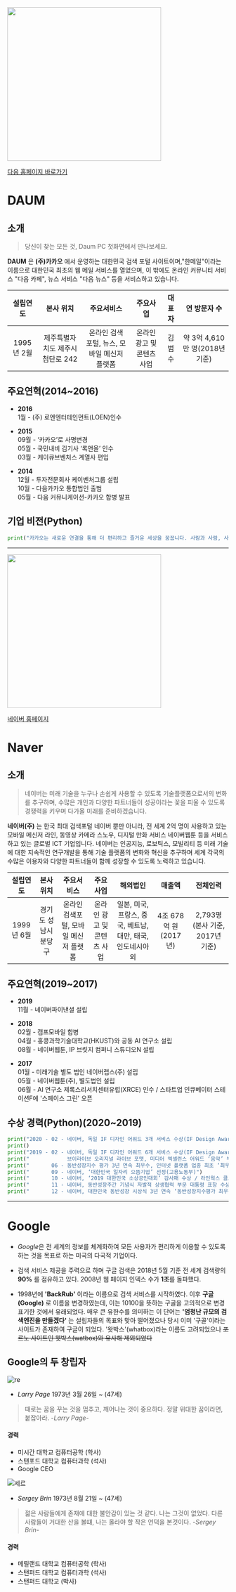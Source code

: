 
<img src="https://w.namu.la/s/bd0bfd954224b0fd76f22a56ed771edc12e2caa9d5b21ea2a1dae0ab91f0b1cd06d2f7cde096c9cc7726930d08db1b90e9746e78a24b6e5ebadacef6926b31122a92ced31bcde69439dc9b98a85246a070231ddcc420943a39f8bbd13ae23d95" width="350" height="350">

[다음 홈페이지 바로가기](https://www.daum.net/ "다음 홈페이지 바로가기")  
# DAUM
## 소개  
> 당신이 찾는 모든 것, Daum PC 첫화면에서 만나보세요.

**DAUM** 은 **(주)카카오** 에서 운영하는 대한민국 검색 포털 사이트이며,"한메일"이라는 이름으로 대한민국 최초의 웹 메일 서비스를 열었으며, 이 밖에도 온라인 커뮤니티 서비스 "다음 카페", 뉴스 서비스 "다음 뉴스" 등을 서비스하고 있습니다.

| 설립연도 | 본사 위치 | 주요서비스 | 주요사업 | 대표자 | 연 방문자 수 | 
| :----: | :----: | :----: | :----: | :----: | :----: |
| 1995년 2월 | 제주특별자치도 제주시 첨단로 242 | 온라인 검색포털, 뉴스, 모바일 메신저 플랫폼 | 온라인 광고 및 콘텐츠 사업 | 김범수 | 약 3억 4,610만 명(2018년 기준) |


## 주요연혁(2014~2016)
* **2016**  
1월 - (주) 로엔엔터테인먼트(LOEN)인수

* **2015**  
09월 - ‘카카오’로 사명변경  
05월 - 국민내비 김기사 ‘록앤올’ 인수  
03월 - 케이큐브벤처스 계열사 편입  

* **2014**  
12월 - 투자전문회사 케이벤처그룹 설립  
10월 - 다음카카오 통합법인 출범  
05월 - 다음 커뮤니케이션-카카오 합병 발표  


## 기업 비전(Python)
```python
print("카카오는 새로운 연결을 통해 더 편리하고 즐거운 세상을 꿈꿉니다. 사람과 사람, 사람과 기술을 한층 가깝게 연결함으로써 세상을 어제보다 더 나은 곳으로 만들기 위해 노력하고 있습니다.")
```

------------------------------------

<img src="http://blogfiles.naver.net/MjAyMDA0MDNfMjkz/MDAxNTg1ODg4ODI2OTgy.cWIq1TEifAZ-GHZdagnnw5sx626Ka2GCJ-apsRedBlog.ubAfurSOaFWerQxbn69ndQ4Q4HD6l5oUXrW_vW-h0tsg.PNG.leeon715/6.png" width="350" height="350">

[네이버 홈페이지](https://www.naver.com/ "네이버 홈페이지")  
# Naver 
## 소개  
> 네이버는 미래 기술을 누구나 손쉽게 사용할 수 있도록 기술플랫폼으로서의 변화를 추구하며,
수많은 개인과 다양한 파트너들이 성공이라는 꽃을 피울 수 있도록 경쟁력을 키우며 다가올 미래를 준비하겠습니다.  

**네이버(주)** 는 한국 최대 검색포털 네이버 뿐만 아니라, 전 세계 2억 명이 사용하고 있는 모바일 메신저 라인, 동영상 카메라 스노우, 디지털 만화 서비스 네이버웹툰 등을 서비스하고 있는 글로벌 ICT 기업입니다. 네이버는 인공지능, 로보틱스, 모빌리티 등 미래 기술에 대한 지속적인 연구개발을 통해 기술 플랫폼의 변화와 혁신을 추구하며 세계 각국의 수많은 이용자와 다양한 파트너들이 함께 성장할 수 있도록 노력하고 있습니다.

| 설립연도 | 본사 위치 | 주요서비스 | 주요사업 | 해외법인 | 매출액 | 전체인력 |
| :----: | :----: | :----: | :----: | :----: | :----: | :----: |
| 1999년 6월 | 경기도 성남시 분당구 | 온라인 검색포털, 모바일 메신저 플랫폼| 온라인 광고 및 콘텐츠 사업 | 일본, 미국, 프랑스, 중국, 베트남, 대만, 태국, 인도네시아 외 | 4조 678억 원 (2017년) | 2,793명 (본사 기준, 2017년 기준) |


## 주요연혁(2019~2017)
* **2019**  
11월 - 네이버파이낸셜 설립

* **2018**  
02월 - 캠프모바일 합병  
04월 - 홍콩과학기술대학교(HKUST)와 공동 AI 연구소 설립  
08월 - 네이버웹툰, IP 브릿지 컴퍼니 스튜디오N 설립

* **2017**  
01월 - 미래기술 별도 법인 네이버랩스(주) 설립  
05월 - 네이버웹툰(주), 별도법인 설립  
06월 - AI 연구소 제록스리서치센터유럽(XRCE) 인수 / 스타트업 인큐베이터 스테이션F에 '스페이스 그린' 오픈


## 수상 경력(Python)(2020~2019)
```python
print("2020 - 02 - 네이버, 독일 IF 디자인 어워드 3개 서비스 수상(IF Design Awards)")
print()
print("2019 - 02 - 네이버, 독일 IF 디자인 어워드 6개 서비스 수상(IF Design Awards) /")
print("            브이라이브 오리지널 라이브 포맷, 미디어 엑셀런스 어워드 ‘음악’ 부문 수상(Media Excellence Awards)")
print("       06 - 동반성장지수 평가 3년 연속 최우수, 인터넷 플랫폼 업종 최초 ‘최우수 명예 기업’ 선정(동반성장위원회)")
print("       09 - 네이버, ‘대한민국 일자리 으뜸기업’ 선정(고용노동부)")
print("       10 - 네이버, ‘2019 대한민국 소상공인대회’ 감사패 수상 / 라인웍스 클로바 클락 등 6개 제품, 일본 ‘굿디자인 어워드’ 수상(Good Design Award)")
print("       11 - 네이버, 동반성장주간 기념식 자발적 상생협력 부문 대통령 표창 수상(중소벤처기업부, 동반성장위원회)")
print("       12 - 네이버, 대한민국 동반성장 시상식 3년 연속 ‘동반성장지수평가 최우수 기업상’ 수상(동반성장위원회)")
```

-------------------------------

# Google 

+ *Google*은 전 세계의 정보를 체계화하여 모든 사용자가 편리하게 이용할 수 있도록 하는 것을 목표로 하는 미국의 다국적 기업이다. 

+ 검색 서비스 제공을 주력으로 하며 구글 검색은 2018년 5월 기준 전 세계 검색량의 **90%** 를 점유하고 있다. 2008년 웹 페이지 인덱스 수가 **1조**를 돌파했다.

+ 1998년에 **'BackRub'** 이라는 이름으로 검색 서비스를 시작하였다. 이후 **구글(Google)** 로 이름을 변경하였는데, 이는 10100을 뜻하는 구골을 고의적으로 변경 표기한 것에서 유래되었다. 매우 큰 유한수를 의미하는 이 단어는 **'엄청난 규모의 검색엔진을 만들겠다'** 는 설립자들의 목표와 맞아 떨어졌으나 당시 이미 '구골'이라는 사이트가 존재하여 구글이 되었다. '왓박스'(whatbox)라는 이름도 고려되었으나 ~~포르노 사이트인 웻박스(watbox)와 유사해 제외되었다~~

## Google의 두 창립자

![re](https://user-images.githubusercontent.com/64131903/86110318-652c0800-bb00-11ea-9158-a80fa5c53476.jpg)

+ *Larry Page* 1973년 3월 26일 ~ (47세)

> 때로는 꿈을 꾸는 것을 멈추고,  깨어나는 것이 중요하다.  정말 위대한 꿈이라면, 붙잡아라. -*Larry Page*-

#### 경력

+ 미시간 대학교 컴퓨터공학 (학사)
+ 스탠포드 대학교 컴퓨터과학 (석사)
+ Google CEO



![세르](https://user-images.githubusercontent.com/64131903/86111699-0b2c4200-bb02-11ea-9e91-edff7a6e9b9e.jpg)

+ *Sergey Brin* 1973년 8월 21일 ~ (47세)

> 젊은 사람들에게 존재에 대한 불안감이 있는 것 같다. 나는 그것이 없었다. 다른 사람들이 거대한 산을 볼떄, 나는 올라야 할 작은 언덕을 본것이다. -*Sergey Brin*-

#### 경력

+ 메릴랜드 대학교 컴퓨터공학 (학사)  
+ 스탠퍼드 대학교 컴퓨터과학 (석사)  
+ 스탠퍼드 대학교 (박사)  
